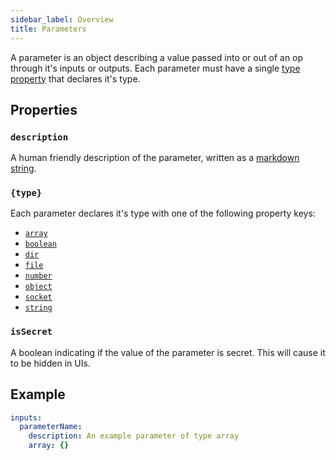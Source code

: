 ```yaml
---
sidebar_label: Overview
title: Parameters
---
```


A parameter is an object describing a value passed into or out of an op through it's inputs or outputs. Each parameter must have a single [type property](#type-properties) that declares it's type.

## Properties

### `description`

A human friendly description of the parameter, written as a [markdown string](../markdown.md).

### `{type}`

Each parameter declares it's type with one of the following property keys:

- [`array`](array.md)
- [`boolean`](boolean.md)
- [`dir`](dir.md)
- [`file`](file.md)
- [`number`](number.md)
- [`object`](object.md)
- [`socket`](socket.md)
- [`string`](string.md)
 
### `isSecret`

A boolean indicating if the value of the parameter is secret. This will cause it to be hidden in UIs. 

## Example

```yaml
inputs:
  parameterName:
    description: An example parameter of type array
    array: {}
```

